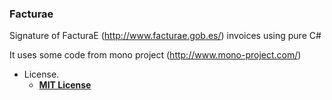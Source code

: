 ### Facturae

Signature of FacturaE (http://www.facturae.gob.es/) invoices using pure C#

It uses some code from mono project (http://www.mono-project.com/)

* License.
    * [**MIT License**](https://www.apache.org/licenses/LICENSE-2.0)
